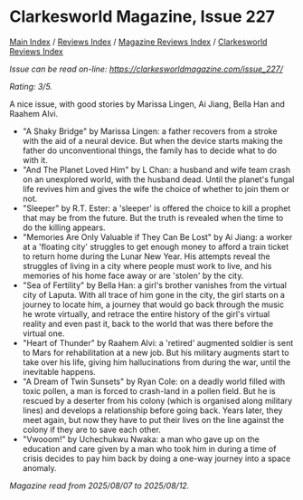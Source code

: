 # Clarkesworld Magazine, Issue 227

[Main Index](../../../README.md) / [Reviews Index](../../README.md) / [Magazine Reviews Index](../README.md) / [Clarkesworld Reviews Index](README.md)

*Issue can be read on-line: <https://clarkesworldmagazine.com/issue_227/>*

*Rating: 3/5.*

A nice issue, with good stories by Marissa Lingen, Ai Jiang, Bella Han and Raahem Alvi.

- "A Shaky Bridge" by Marissa Lingen: a father recovers from a stroke with the aid of a neural device. But when the device starts making the father do unconventional things, the family has to decide what to do with it.
- "And The Planet Loved Him" by L Chan: a husband and wife team crash on an unexplored world, with the husband dead. Until the planet's fungal life revives him and gives the wife the choice of whether to join them or not.
- "Sleeper" by R.T. Ester: a 'sleeper' is offered the choice to kill a prophet that may be from the future. But the truth is revealed when the time to do the killing appears.
- "Memories Are Only Valuable if They Can Be Lost" by Ai Jiang: a worker at a 'floating city' struggles to get enough money to afford a train ticket to return home during the Lunar New Year. His attempts reveal the struggles of living in a city where people must work to live, and his memories of his home face away or are 'stolen' by the city.
- "Sea of Fertility" by Bella Han: a girl's brother vanishes from the virtual city of Laputa. With all trace of him gone in the city, the girl starts on a journey to locate him, a journey that would go back through the music he wrote virtually, and retrace the entire history of the girl's virtual reality and even past it, back to the world that was there before the virtual one.
- "Heart of Thunder" by Raahem Alvi: a 'retired' augmented soldier is sent to Mars for rehabilitation at a new job. But his military augments start to take over his life, giving him hallucinations from during the war, until the inevitable happens.
- "A Dream of Twin Sunsets" by Ryan Cole: on a deadly world filled with toxic pollen, a man is forced to crash-land in a pollen field. But he is rescued by a deserter from his colony (which is organised along military lines) and develops a relationship before going back. Years later, they meet again, but now they have to put their lives on the line against the colony if they are to save each other.
- "Vwooom!" by Uchechukwu Nwaka: a man who gave up on the education and care given by a man who took him in during a time of crisis decides to pay him back by doing a one-way journey into a space anomaly.

*Magazine read from 2025/08/07 to 2025/08/12.*
